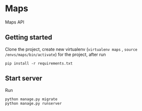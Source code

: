 # Maps
Maps API
## Getting started
Clone the project, create new virtualenv (`virtualenv maps` , `source /envs/maps/bin/activate`) for the project, after run 
```
pip install -r requirements.txt
```

## Start server

Run 
```
python manage.py migrate
python manage.py runserver
```
